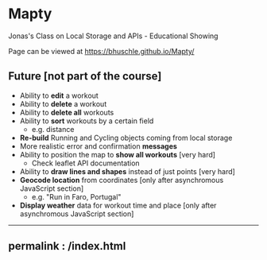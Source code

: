 # Mapty
Jonas's Class on Local Storage and APIs - Educational Showing
 
Page can be viewed at https://bhuschle.github.io/Mapty/

## Future [not part of the course]
- Ability to **edit** a workout
- Ability to **delete** a workout
- Ability to **delete all** workouts
- Ability to **sort** workouts by a certain field 
  - e.g. distance
- **Re-build** Running and Cycling objects coming from local storage
- More realistic error and confirmation **messages**
- Ability to position the map to **show all workouts** [very hard]
  - Check leaflet API documentation
- Ability to **draw lines and shapes** instead of just points [very hard]
- **Geocode location** from coordinates [only after asynchromous JavaScript section]
  - e.g. "Run in Faro, Portugal"
- **Display weather** data for workout time and place [only after asynchromous JavaScript section]

---
permalink : /index.html
---
